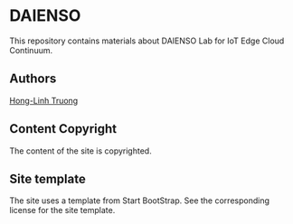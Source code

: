 # DAIENSO

This repository contains materials about DAIENSO Lab for IoT Edge Cloud Continuum.

## Authors

[Hong-Linh Truong](http://truong.rdsea.io)

## Content Copyright

The content of the site is copyrighted.

## Site template

The site uses a template from Start BootStrap. See the corresponding license for the site template.
